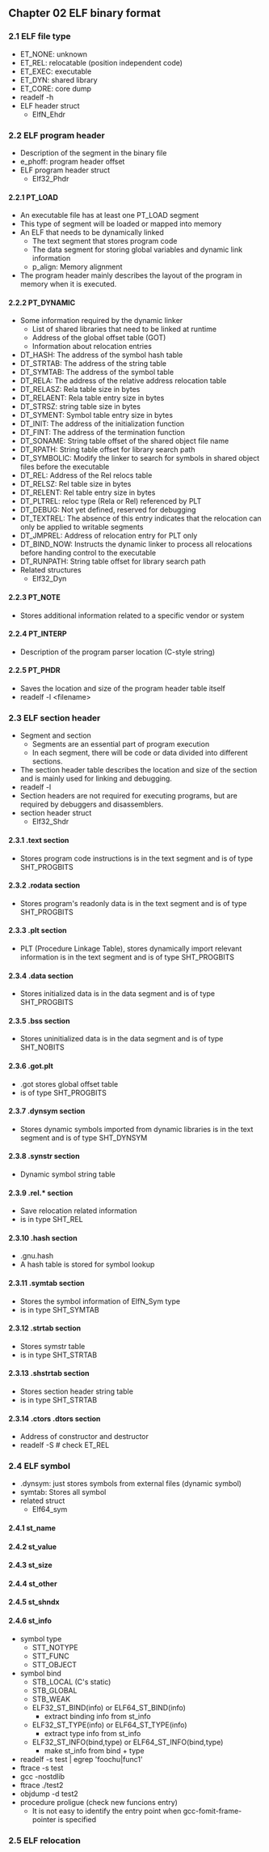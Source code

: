 ## Chapter 02 ELF binary format
### 2.1 ELF file type
* ET_NONE: unknown
* ET_REL: relocatable (position independent code)
* ET_EXEC: executable
* ET_DYN: shared library
* ET_CORE: core dump
* readelf -h
* ELF header struct
  * ElfN_Ehdr
### 2.2 ELF program header
* Description of the segment in the binary file
* e_phoff: program header offset
* ELF program header struct
  * Elf32_Phdr
#### 2.2.1 PT_LOAD
* An executable file has at least one PT_LOAD segment
* This type of segment will be loaded or mapped into memory
* An ELF that needs to be dynamically linked
  * The text segment that stores program code
  * The data segment for storing global variables and dynamic link information
  * p_align: Memory alignment
* The program header mainly describes the layout of the program in memory when it is executed.
#### 2.2.2 PT_DYNAMIC
* Some information required by the dynamic linker
  * List of shared libraries that need to be linked at runtime
  * Address of the global offset table (GOT)
  * Information about relocation entries
* DT_HASH: The address of the symbol hash table
* DT_STRTAB: The address of the string table
* DT_SYMTAB: The address of the symbol table
* DT_RELA: The address of the relative address relocation table
* DT_RELASZ: Rela table size in bytes
* DT_RELAENT: Rela table entry size in bytes
* DT_STRSZ: string table size in bytes
* DT_SYMENT: Symbol table entry size in bytes
* DT_INIT: The address of the initialization function
* DT_FINT: The address of the termination function
* DT_SONAME: String table offset of the shared object file name
* DT_RPATH: String table offset for library search path
* DT_SYMBOLIC: Modify the linker to search for symbols in shared object files before the executable
* DT_REL: Address of the Rel relocs table
* DT_RELSZ: Rel table size in bytes
* DT_RELENT: Rel table entry size in bytes
* DT_PLTREL: reloc type (Rela or Rel) referenced by PLT
* DT_DEBUG: Not yet defined, reserved for debugging
* DT_TEXTREL: The absence of this entry indicates that the relocation can only be applied to writable segments
* DT_JMPREL: Address of relocation entry for PLT only
* DT_BIND_NOW: Instructs the dynamic linker to process all relocations before handing control to the executable
* DT_RUNPATH: String table offset for library search path
* Related structures
  * Elf32_Dyn
#### 2.2.3 PT_NOTE
* Stores additional information related to a specific vendor or system
#### 2.2.4 PT_INTERP
* Description of the program parser location (C-style string)
#### 2.2.5 PT_PHDR
* Saves the location and size of the program header table itself
* readelf -l \<filename\>
### 2.3 ELF section header
* Segment and section
  * Segments are an essential part of program execution
  * In each segment, there will be code or data divided into different sections.
* The section header table describes the location and size of the section and is mainly used for linking and debugging.
* readelf -l
* Section headers are not required for executing programs, but are required by debuggers and disassemblers.
* section header struct
  * Elf32_Shdr
#### 2.3.1 .text section
* Stores program code instructions is in the text segment and is of type SHT_PROGBITS
#### 2.3.2 .rodata section
* Stores program's readonly data is in the text segment and is of type SHT_PROGBITS
#### 2.3.3 .plt section
* PLT (Procedure Linkage Table), stores dynamically import relevant information is in the text segment and is of type SHT_PROGBITS
#### 2.3.4 .data section
* Stores initialized data is in the data segment and is of type SHT_PROGBITS
#### 2.3.5 .bss section
* Stores uninitialized data is in the data segment and is of type SHT_NOBITS
#### 2.3.6 .got.plt
* .got stores global offset table
* is of type SHT_PROGBITS
#### 2.3.7 .dynsym section
* Stores dynamic symbols imported from dynamic libraries is in the text segment and is of type SHT_DYNSYM
#### 2.3.8 .synstr section
* Dynamic symbol string table
#### 2.3.9 .rel.* section
* Save relocation related information
* is in type SHT_REL
#### 2.3.10 .hash section
* .gnu.hash
* A hash table is stored for symbol lookup
#### 2.3.11 .symtab section
* Stores the symbol information of ElfN_Sym type
* is in type SHT_SYMTAB
#### 2.3.12 .strtab section
* Stores symstr table
* is in type SHT_STRTAB
#### 2.3.13 .shstrtab section
* Stores section header string table
* is in type SHT_STRTAB
#### 2.3.14 .ctors .dtors section
* Address of constructor and destructor
* readelf -S # check ET_REL
### 2.4 ELF symbol
* .dynsym: just stores symbols from external files (dynamic symbol)
* symtab: Stores all symbol
* related struct
  * Elf64_sym
#### 2.4.1 st_name
#### 2.4.2 st_value
#### 2.4.3 st_size
#### 2.4.4 st_other
#### 2.4.5 st_shndx
#### 2.4.6 st_info
* symbol type
  * STT_NOTYPE
  * STT_FUNC
  * STT_OBJECT
* symbol bind
  * STB_LOCAL (C's static)
  * STB_GLOBAL
  * STB_WEAK
  * ELF32_ST_BIND(info) or ELF64_ST_BIND(info)
    * extract binding info from st_info
  * ELF32_ST_TYPE(info) or ELF64_ST_TYPE(info)
    * extract type info from st_info
  * ELF32_ST_INFO(bind,type) or ELF64_ST_INFO(bind,type)
    * make st_info from bind + type
* readelf -s test | egrep 'foochu|func1'
* ftrace -s test
* gcc -nostdlib
* ftrace ./test2
* objdump -d test2
* procedure proligue (check new funcions entry)
  * It is not easy to identify the entry point when gcc-fomit-frame-pointer is specified
### 2.5 ELF relocation
